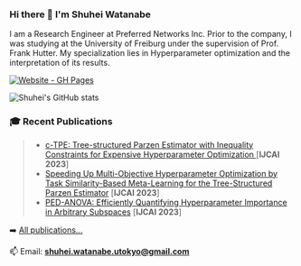### Hi there 👋 I'm Shuhei Watanabe

I am a Research Engineer at Preferred Networks Inc.
Prior to the company, I was studying at the University of Freiburg under the supervision of Prof. Frank Hutter.
My specialization lies in Hyperparameter optimization and the interpretation of its results.

[![Website - GH Pages](https://img.shields.io/badge/View_site-GH_Pages-2ea44f?style=for-the-badge&logo=Dark-Reader)](https://nabenabe0928.github.io)

![Shuhei's GitHub stats](https://github-readme-stats.vercel.app/api?username=nabenabe0928&hide=issues&count_private=true&show_icons=true&theme=onedark)

### 🎓 Recent Publications
>- [c-TPE: Tree-structured Parzen Estimator with Inequality Constraints for Expensive Hyperparameter Optimization ](https://arxiv.org/abs/2211.14411)  [**IJCAI 2023**]
>- [Speeding Up Multi-Objective Hyperparameter Optimization by Task Similarity-Based Meta-Learning for the Tree-Structured Parzen Estimator](https://arxiv.org/abs/2212.06751)  [**IJCAI 2023**]
>- [PED-ANOVA: Efficiently Quantifying Hyperparameter Importance in Arbitrary Subspaces](https://arxiv.org/abs/2304.10255)  [**IJCAI 2023**]

➡️  [All publications...][gscholar]

📫 Email: **shuhei.watanabe.utokyo@gmail.com**

[website]: http://nabenabe0928.github.io/
[gscholar]: https://scholar.google.com/citations?user=jqKQ2xoAAAAJ
